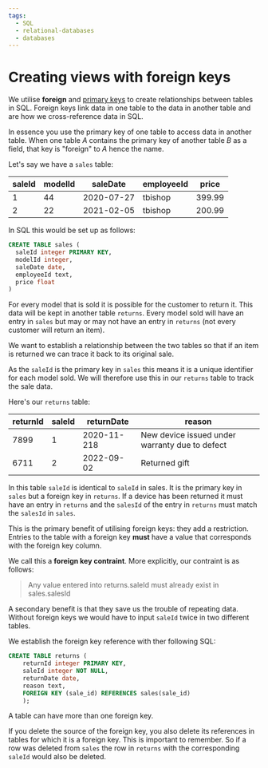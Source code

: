 ```yaml
---
tags:
  - SQL
  - relational-databases
  - databases
---
```


# Creating views with foreign keys

We utilise **foreign** and
[primary keys](Primary_key.md) to create
relationships between tables in SQL. Foreign keys link data in one table to the
data in another table and are how we cross-reference data in SQL.

In essence you use the primary key of one table to access data in another table.
When one table _A_ contains the primary key of another table _B_ as a field,
that key is "foreign" to _A_ hence the name.

Let's say we have a `sales` table:

| saleId | modelId | saleDate   | employeeId | price  |
| ------ | ------- | ---------- | ---------- | ------ |
| 1      | 44      | 2020-07-27 | tbishop    | 399.99 |
| 2      | 22      | 2021-02-05 | tbishop    | 200.99 |

In SQL this would be set up as follows:

```sql
CREATE TABLE sales (
  saleId integer PRIMARY KEY,
  modelId integer,
  saleDate date,
  employeeId text,
  price float
)
```

For every model that is sold it is possible for the customer to return it. This
data will be kept in another table `returns`. Every model sold will have an
entry in `sales` but may or may not have an entry in `returns` (not every
customer will return an item).

We want to establish a relationship between the two tables so that if an item is
returned we can trace it back to its original sale.

As the `saleId` is the primary key in `sales` this means it is a unique
identifier for each model sold. We will therefore use this in our `returns`
table to track the sale data.

Here's our `returns` table:

| returnId | saleId | returnDate  | reason                                         |
| -------- | ------ | ----------- | ---------------------------------------------- |
| 7899     | 1      | 2020-11-218 | New device issued under warranty due to defect |
| 6711     | 2      | 2022-09-02  | Returned gift                                  |

In this table `saleId` is identical to `saleId` in sales. It is the primary key
in `sales` but a foreign key in `returns`. If a device has been returned it must
have an entry in `returns` and the `salesId` of the entry in `returns` must
match the `salesId` in `sales`.

This is the primary benefit of utilising foreign keys: they add a restriction.
Entries to the table with a foreign key **must** have a value that corresponds
with the foreign key column.

We call this a **foreign key contraint**. More explicitly, our contraint is as
follows:

> Any value entered into returns.saleId must already exist in sales.salesId

A secondary benefit is that they save us the trouble of repeating data. Without
foreign keys we would have to input `saleId` twice in two different tables.

We establish the foreign key reference with ther following SQL:

```sql
CREATE TABLE returns (
	returnId integer PRIMARY KEY,
	saleId integer NOT NULL,
	returnDate date,
	reason text,
	FOREIGN KEY (sale_id) REFERENCES sales(sale_id)
	);
```

A table can have more than one foreign key.

If you delete the source of the foreign key, you also delete its references in
tables for which it is a foreign key. This is important to remember. So if a row
was deleted from `sales` the row in `returns` with the corresponding `saleId`
would also be deleted.
